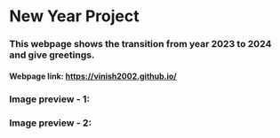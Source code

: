 # New Year Project
### This webpage shows the transition from year 2023 to 2024 and give greetings.

#### Webpage link:  https://vinish2002.github.io/
### Image preview - 1:

### Image preview - 2:
